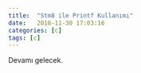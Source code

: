 ```yaml
---
title:  "Stm8 ile Printf Kullanımı"
date:   2018-11-30 17:03:16
categories: [c]
tags: [c]
---
```


Devamı gelecek.
